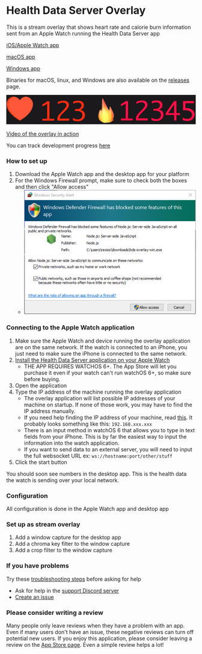 # Health Data Server Overlay
This is a stream overlay that shows heart rate and calorie burn information sent from an Apple Watch running the Health Data Server app

[iOS/Apple Watch app]((https://apps.apple.com/app/apple-store/id1496042074?pt=118722341&ct=GitHub&mt=8))

[macOS app](https://apps.apple.com/app/apple-store/id1496042074?pt=118722341&ct=GitHub&mt=8)

[Windows app](https://www.microsoft.com/store/apps/9PHN402J6LVJ)

Binaries for macOS, linux, and Windows are also available on the [releases](https://github.com/Rexios80/Health-Data-Server-Overlay/releases) page.

![Preview Image](https://github.com/Rexios80/Health-Data-Server-Overlay/raw/master/readme_assets/PreviewImage.gif)

[Video of the overlay in action](https://www.youtube.com/watch?v=CFGlA7JWUFo)

You can track development progress [here](https://trello.com/healthdataserver)

### How to set up
1. Download the Apple Watch app and the desktop app for your platform
2. For the Windows Firewall prompt, make sure to check both the boxes and then click "Allow access"
    - ![Firewall Dialog](https://github.com/Rexios80/Health-Data-Server-Overlay/raw/master/readme_assets/firewall-dialog.png)

### Connecting to the Apple Watch application
1. Make sure the Apple Watch and device running the overlay application are on the same network. If the watch is connected to an iPhone, you just need to make sure the iPhone is connected to the same network.
2. [Install the Health Data Server application on your Apple Watch](https://apps.apple.com/us/app/health-data-server/id1496042074)
   - THE APP REQUIRES WATCHOS 6+. The App Store will let you purchase it even if your watch can't run watchOS 6+, so make sure before buying.
3. Open the application
4. Type the IP address of the machine running the overlay application
   - The overlay application will list possible IP addresses of your machine on startup. If none of those work, you may have to find the IP address manually.
   - If you need help finding the IP address of your machine, read [this](https://www.tp-link.com/us/support/faq/838/). It probably looks something like this: `192.168.xxx.xxx`
   - There is an input method in watchOS 6 that allows you to type in text fields from your iPhone. This is by far the easiest way to input the information into the watch application.
   - If you want to send data to an external server, you will need to input the full websocket URL ex: `ws://hostname:port/other/stuff`
5. Click the start button

You should soon see numbers in the desktop app. This is the health data the watch is sending over your local network.

### Configuration
All configuration is done in the Apple Watch app and desktop app

### Set up as stream overlay
1. Add a window capture for the desktop app
2. Add a chroma key filter to the window capture
3. Add a crop filter to the window capture

### If you have problems
Try these [troubleshooting steps](https://github.com/Rexios80/Health-Data-Server-Overlay/wiki/Troubleshooting) before asking for help
- Ask for help in the [support Discord server](https://discord.gg/FayYYcm)
- [Create an issue](https://github.com/Rexios80/Health-Data-Server-Overlay/issues/new?assignees=&labels=&template=bug-report.md&title=)

### Please consider writing a review
Many people only leave reviews when they have a problem with an app. Even if many users don't have an issue, these negative reviews can turn off potential new users. If you enjoy this application, please consider leaving a review on the [App Store page](https://apps.apple.com/app/apple-store/id1496042074?pt=118722341&ct=GitHub&mt=8). Even a simple review helps a lot!